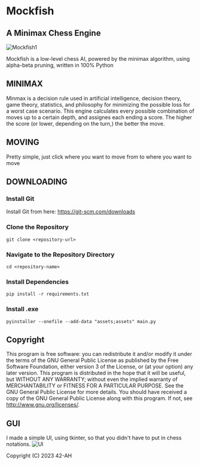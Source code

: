 # Mockfish
## A Minimax Chess Engine

![Mockfish1](https://github.com/42-AH/Mockfish/assets/162044943/5608db62-b128-449d-a010-fa8ca6a57051)





Mockfish is a low-level chess AI, powered by the minimax algorithm, using alpha-beta pruning, written in 100% Python

## MINIMAX
Minmax is a decision rule used in artificial intelligence, decision theory, game theory, statistics, and philosophy for minimizing the possible loss for a worst case scenario.
This engine calculates every possible combination of moves up to a certain depth, and assignes each ending a score. The higher the score (or lower, depending on the turn,) the better the move. 
## MOVING
Pretty simple, just click where you want to move from to where you want to move
## DOWNLOADING
### Install Git
Install Git from here: https://git-scm.com/downloads
### Clone the Repository
```git clone <repository-url>```
### Navigate to the Repository Directory
```cd <repository-name>```
### Install Dependencies
```pip install -r requirements.txt```
### Install .exe
```pyinstaller --onefile --add-data "assets;assets" main.py```
## Copyright

This program is free software: you can redistribute it and/or modify it under the terms of the GNU General Public License as published by the Free Software Foundation, either version 3 of the License, or (at your option) any later version.
This program is distributed in the hope that it will be useful, but WITHOUT ANY WARRANTY; without even the implied warranty of MERCHANTABILITY or FITNESS FOR A PARTICULAR PURPOSE. See the GNU General Public License for more details.
You should have received a copy of the GNU General Public License along with this program. If not, see http://www.gnu.org/licenses/.

## GUI
I made a simple UI, using tkinter, so that you didn't have to put in chess notations.
![UI](/images/Ignore1.xcf)

Copyright (C) 2023 42-AH
